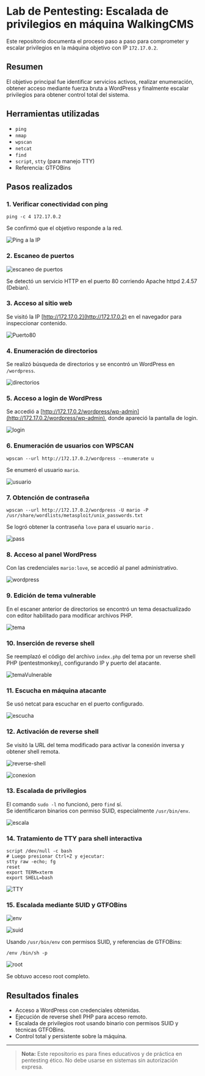 
# Lab de Pentesting: Escalada de privilegios en máquina WalkingCMS

Este repositorio documenta el proceso paso a paso para comprometer y escalar privilegios en la máquina objetivo con IP `172.17.0.2`.

## Resumen

El objetivo principal fue identificar servicios activos, realizar enumeración, obtener acceso mediante fuerza bruta a WordPress y finalmente escalar privilegios para obtener control total del sistema.

## Herramientas utilizadas

- `ping`  
- `nmap`   
- `wpscan`  
- `netcat`   
- `find`  
- `script`, `stty` (para manejo TTY)  
- Referencia: GTFOBins  

## Pasos realizados

### 1. Verificar conectividad con ping

    ping -c 4 172.17.0.2

Se confirmó que el objetivo responde a la red.

![Ping a la IP](screenshots/ping.PNG)

### 2. Escaneo de puertos

![escaneo de puertos](screenshots/puertos.PNG)

Se detectó un servicio HTTP en el puerto 80 corriendo Apache httpd 2.4.57 (Debian).

### 3. Acceso al sitio web

Se visitó la IP [http://172.17.0.2](http://172.17.0.2) en el navegador para inspeccionar contenido.

![Puerto80](screenshots/puerto80.PNG)

### 4. Enumeración de directorios

Se realizó búsqueda de directorios y se encontró un WordPress en `/wordpress`.

![directorios](screenshots/gobuster.PNG)

### 5. Acceso a login de WordPress

Se accedió a [http://172.17.0.2/wordpress/wp-admin](http://172.17.0.2/wordpress/wp-admin), donde apareció la pantalla de login.

![login](screenshots/login.PNG)

### 6. Enumeración de usuarios con WPSCAN

    wpscan --url http://172.17.0.2/wordpress --enumerate u

Se enumeró el usuario `mario`.

![usuario](screenshots/mario.PNG)

### 7. Obtención de contraseña

    wpscan --url http://172.17.0.2/wordpress -U mario -P /usr/share/wordlists/metasploit/unix_passwords.txt 

Se logró obtener la contraseña `love` para el usuario `mario` .

![pass](screenshots/pass.PNG)

### 8. Acceso al panel WordPress

Con las credenciales `mario:love`, se accedió al panel administrativo.

![wordpress](screenshots/dentroWordpress.PNG)

### 9. Edición de tema vulnerable

En el escaner anterior de directorios se encontró un tema desactualizado con editor habilitado para modificar archivos PHP.

![tema](screenshots/tema.PNG)

### 10. Inserción de reverse shell

Se reemplazó el código del archivo `index.php` del tema por un reverse shell PHP (pentestmonkey), configurando IP y puerto del atacante.

![temaVulnerable](screenshots/tema-reverse.PNG)

### 11. Escucha en máquina atacante

Se usó netcat para escuchar en el puerto configurado.

![escucha](screenshots/netcat.PNG)

### 12. Activación de reverse shell

Se visitó la URL del tema modificado para activar la conexión inversa y obtener shell remota.

![reverse-shell](screenshots/enlace-reverse-shell.PNG)

![conexion](screenshots/conexion.PNG)

### 13. Escalada de privilegios

El comando `sudo -l` no funcionó, pero `find` sí.  
Se identificaron binarios con permiso SUID, especialmente `/usr/bin/env`.

![escala](screenshots/escalada2.PNG)

### 14. Tratamiento de TTY para shell interactiva

    script /dev/null -c bash
    # Luego presionar Ctrl+Z y ejecutar:
    stty raw -echo; fg
    reset
    export TERM=xterm
    export SHELL=bash

![TTY](screenshots/TTY.PNG)

### 15. Escalada mediante SUID y GTFOBins

![env](screenshots/env.PNG)


![suid](screenshots/suid.PNG)

Usando `/usr/bin/env` con permisos SUID, y referencias de GTFOBins:

    /env /bin/sh -p

![root](screenshots/root.PNG)

Se obtuvo acceso root completo.

## Resultados finales

- Acceso a WordPress con credenciales obtenidas.  
- Ejecución de reverse shell PHP para acceso remoto.  
- Escalada de privilegios root usando binario con permisos SUID y técnicas GTFOBins.  
- Control total y persistente sobre la máquina.

---

> **Nota:** Este repositorio es para fines educativos y de práctica en pentesting ético. No debe usarse en sistemas sin autorización expresa.
